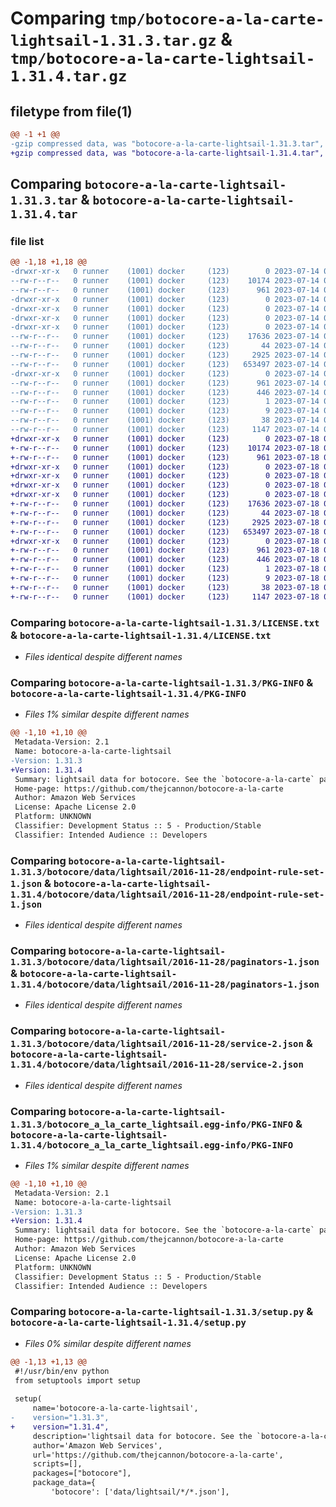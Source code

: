 # Comparing `tmp/botocore-a-la-carte-lightsail-1.31.3.tar.gz` & `tmp/botocore-a-la-carte-lightsail-1.31.4.tar.gz`

## filetype from file(1)

```diff
@@ -1 +1 @@
-gzip compressed data, was "botocore-a-la-carte-lightsail-1.31.3.tar", last modified: Fri Jul 14 01:46:24 2023, max compression
+gzip compressed data, was "botocore-a-la-carte-lightsail-1.31.4.tar", last modified: Tue Jul 18 01:55:22 2023, max compression
```

## Comparing `botocore-a-la-carte-lightsail-1.31.3.tar` & `botocore-a-la-carte-lightsail-1.31.4.tar`

### file list

```diff
@@ -1,18 +1,18 @@
-drwxr-xr-x   0 runner    (1001) docker     (123)        0 2023-07-14 01:46:24.850813 botocore-a-la-carte-lightsail-1.31.3/
--rw-r--r--   0 runner    (1001) docker     (123)    10174 2023-07-14 01:46:24.000000 botocore-a-la-carte-lightsail-1.31.3/LICENSE.txt
--rw-r--r--   0 runner    (1001) docker     (123)      961 2023-07-14 01:46:24.850813 botocore-a-la-carte-lightsail-1.31.3/PKG-INFO
-drwxr-xr-x   0 runner    (1001) docker     (123)        0 2023-07-14 01:46:24.846813 botocore-a-la-carte-lightsail-1.31.3/botocore/
-drwxr-xr-x   0 runner    (1001) docker     (123)        0 2023-07-14 01:46:24.846813 botocore-a-la-carte-lightsail-1.31.3/botocore/data/
-drwxr-xr-x   0 runner    (1001) docker     (123)        0 2023-07-14 01:46:24.846813 botocore-a-la-carte-lightsail-1.31.3/botocore/data/lightsail/
-drwxr-xr-x   0 runner    (1001) docker     (123)        0 2023-07-14 01:46:24.846813 botocore-a-la-carte-lightsail-1.31.3/botocore/data/lightsail/2016-11-28/
--rw-r--r--   0 runner    (1001) docker     (123)    17636 2023-07-14 01:45:45.000000 botocore-a-la-carte-lightsail-1.31.3/botocore/data/lightsail/2016-11-28/endpoint-rule-set-1.json
--rw-r--r--   0 runner    (1001) docker     (123)       44 2023-07-14 01:45:45.000000 botocore-a-la-carte-lightsail-1.31.3/botocore/data/lightsail/2016-11-28/examples-1.json
--rw-r--r--   0 runner    (1001) docker     (123)     2925 2023-07-14 01:45:45.000000 botocore-a-la-carte-lightsail-1.31.3/botocore/data/lightsail/2016-11-28/paginators-1.json
--rw-r--r--   0 runner    (1001) docker     (123)   653497 2023-07-14 01:45:45.000000 botocore-a-la-carte-lightsail-1.31.3/botocore/data/lightsail/2016-11-28/service-2.json
-drwxr-xr-x   0 runner    (1001) docker     (123)        0 2023-07-14 01:46:24.846813 botocore-a-la-carte-lightsail-1.31.3/botocore_a_la_carte_lightsail.egg-info/
--rw-r--r--   0 runner    (1001) docker     (123)      961 2023-07-14 01:46:24.000000 botocore-a-la-carte-lightsail-1.31.3/botocore_a_la_carte_lightsail.egg-info/PKG-INFO
--rw-r--r--   0 runner    (1001) docker     (123)      446 2023-07-14 01:46:24.000000 botocore-a-la-carte-lightsail-1.31.3/botocore_a_la_carte_lightsail.egg-info/SOURCES.txt
--rw-r--r--   0 runner    (1001) docker     (123)        1 2023-07-14 01:46:24.000000 botocore-a-la-carte-lightsail-1.31.3/botocore_a_la_carte_lightsail.egg-info/dependency_links.txt
--rw-r--r--   0 runner    (1001) docker     (123)        9 2023-07-14 01:46:24.000000 botocore-a-la-carte-lightsail-1.31.3/botocore_a_la_carte_lightsail.egg-info/top_level.txt
--rw-r--r--   0 runner    (1001) docker     (123)       38 2023-07-14 01:46:24.850813 botocore-a-la-carte-lightsail-1.31.3/setup.cfg
--rw-r--r--   0 runner    (1001) docker     (123)     1147 2023-07-14 01:46:24.000000 botocore-a-la-carte-lightsail-1.31.3/setup.py
+drwxr-xr-x   0 runner    (1001) docker     (123)        0 2023-07-18 01:55:22.684274 botocore-a-la-carte-lightsail-1.31.4/
+-rw-r--r--   0 runner    (1001) docker     (123)    10174 2023-07-18 01:55:22.000000 botocore-a-la-carte-lightsail-1.31.4/LICENSE.txt
+-rw-r--r--   0 runner    (1001) docker     (123)      961 2023-07-18 01:55:22.684274 botocore-a-la-carte-lightsail-1.31.4/PKG-INFO
+drwxr-xr-x   0 runner    (1001) docker     (123)        0 2023-07-18 01:55:22.680274 botocore-a-la-carte-lightsail-1.31.4/botocore/
+drwxr-xr-x   0 runner    (1001) docker     (123)        0 2023-07-18 01:55:22.680274 botocore-a-la-carte-lightsail-1.31.4/botocore/data/
+drwxr-xr-x   0 runner    (1001) docker     (123)        0 2023-07-18 01:55:22.680274 botocore-a-la-carte-lightsail-1.31.4/botocore/data/lightsail/
+drwxr-xr-x   0 runner    (1001) docker     (123)        0 2023-07-18 01:55:22.680274 botocore-a-la-carte-lightsail-1.31.4/botocore/data/lightsail/2016-11-28/
+-rw-r--r--   0 runner    (1001) docker     (123)    17636 2023-07-18 01:54:50.000000 botocore-a-la-carte-lightsail-1.31.4/botocore/data/lightsail/2016-11-28/endpoint-rule-set-1.json
+-rw-r--r--   0 runner    (1001) docker     (123)       44 2023-07-18 01:54:50.000000 botocore-a-la-carte-lightsail-1.31.4/botocore/data/lightsail/2016-11-28/examples-1.json
+-rw-r--r--   0 runner    (1001) docker     (123)     2925 2023-07-18 01:54:50.000000 botocore-a-la-carte-lightsail-1.31.4/botocore/data/lightsail/2016-11-28/paginators-1.json
+-rw-r--r--   0 runner    (1001) docker     (123)   653497 2023-07-18 01:54:50.000000 botocore-a-la-carte-lightsail-1.31.4/botocore/data/lightsail/2016-11-28/service-2.json
+drwxr-xr-x   0 runner    (1001) docker     (123)        0 2023-07-18 01:55:22.684274 botocore-a-la-carte-lightsail-1.31.4/botocore_a_la_carte_lightsail.egg-info/
+-rw-r--r--   0 runner    (1001) docker     (123)      961 2023-07-18 01:55:22.000000 botocore-a-la-carte-lightsail-1.31.4/botocore_a_la_carte_lightsail.egg-info/PKG-INFO
+-rw-r--r--   0 runner    (1001) docker     (123)      446 2023-07-18 01:55:22.000000 botocore-a-la-carte-lightsail-1.31.4/botocore_a_la_carte_lightsail.egg-info/SOURCES.txt
+-rw-r--r--   0 runner    (1001) docker     (123)        1 2023-07-18 01:55:22.000000 botocore-a-la-carte-lightsail-1.31.4/botocore_a_la_carte_lightsail.egg-info/dependency_links.txt
+-rw-r--r--   0 runner    (1001) docker     (123)        9 2023-07-18 01:55:22.000000 botocore-a-la-carte-lightsail-1.31.4/botocore_a_la_carte_lightsail.egg-info/top_level.txt
+-rw-r--r--   0 runner    (1001) docker     (123)       38 2023-07-18 01:55:22.684274 botocore-a-la-carte-lightsail-1.31.4/setup.cfg
+-rw-r--r--   0 runner    (1001) docker     (123)     1147 2023-07-18 01:55:22.000000 botocore-a-la-carte-lightsail-1.31.4/setup.py
```

### Comparing `botocore-a-la-carte-lightsail-1.31.3/LICENSE.txt` & `botocore-a-la-carte-lightsail-1.31.4/LICENSE.txt`

 * *Files identical despite different names*

### Comparing `botocore-a-la-carte-lightsail-1.31.3/PKG-INFO` & `botocore-a-la-carte-lightsail-1.31.4/PKG-INFO`

 * *Files 1% similar despite different names*

```diff
@@ -1,10 +1,10 @@
 Metadata-Version: 2.1
 Name: botocore-a-la-carte-lightsail
-Version: 1.31.3
+Version: 1.31.4
 Summary: lightsail data for botocore. See the `botocore-a-la-carte` package for more info.
 Home-page: https://github.com/thejcannon/botocore-a-la-carte
 Author: Amazon Web Services
 License: Apache License 2.0
 Platform: UNKNOWN
 Classifier: Development Status :: 5 - Production/Stable
 Classifier: Intended Audience :: Developers
```

### Comparing `botocore-a-la-carte-lightsail-1.31.3/botocore/data/lightsail/2016-11-28/endpoint-rule-set-1.json` & `botocore-a-la-carte-lightsail-1.31.4/botocore/data/lightsail/2016-11-28/endpoint-rule-set-1.json`

 * *Files identical despite different names*

### Comparing `botocore-a-la-carte-lightsail-1.31.3/botocore/data/lightsail/2016-11-28/paginators-1.json` & `botocore-a-la-carte-lightsail-1.31.4/botocore/data/lightsail/2016-11-28/paginators-1.json`

 * *Files identical despite different names*

### Comparing `botocore-a-la-carte-lightsail-1.31.3/botocore/data/lightsail/2016-11-28/service-2.json` & `botocore-a-la-carte-lightsail-1.31.4/botocore/data/lightsail/2016-11-28/service-2.json`

 * *Files identical despite different names*

### Comparing `botocore-a-la-carte-lightsail-1.31.3/botocore_a_la_carte_lightsail.egg-info/PKG-INFO` & `botocore-a-la-carte-lightsail-1.31.4/botocore_a_la_carte_lightsail.egg-info/PKG-INFO`

 * *Files 1% similar despite different names*

```diff
@@ -1,10 +1,10 @@
 Metadata-Version: 2.1
 Name: botocore-a-la-carte-lightsail
-Version: 1.31.3
+Version: 1.31.4
 Summary: lightsail data for botocore. See the `botocore-a-la-carte` package for more info.
 Home-page: https://github.com/thejcannon/botocore-a-la-carte
 Author: Amazon Web Services
 License: Apache License 2.0
 Platform: UNKNOWN
 Classifier: Development Status :: 5 - Production/Stable
 Classifier: Intended Audience :: Developers
```

### Comparing `botocore-a-la-carte-lightsail-1.31.3/setup.py` & `botocore-a-la-carte-lightsail-1.31.4/setup.py`

 * *Files 0% similar despite different names*

```diff
@@ -1,13 +1,13 @@
 #!/usr/bin/env python
 from setuptools import setup
 
 setup(
     name='botocore-a-la-carte-lightsail',
-    version="1.31.3",
+    version="1.31.4",
     description='lightsail data for botocore. See the `botocore-a-la-carte` package for more info.',
     author='Amazon Web Services',
     url='https://github.com/thejcannon/botocore-a-la-carte',
     scripts=[],
     packages=["botocore"],
     package_data={
         'botocore': ['data/lightsail/*/*.json'],
```

